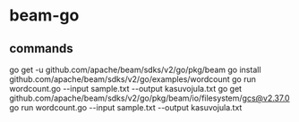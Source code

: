 # beam-go
## commands
go get -u github.com/apache/beam/sdks/v2/go/pkg/beam
go install github.com/apache/beam/sdks/v2/go/examples/wordcount
go run wordcount.go --input sample.txt --output kasuvojula.txt
go get github.com/apache/beam/sdks/v2/go/pkg/beam/io/filesystem/gcs@v2.37.0
go run wordcount.go --input sample.txt --output kasuvojula.txt
